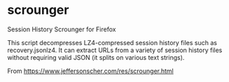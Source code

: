 # scrounger
Session History Scrounger for Firefox

This script decompresses LZ4-compressed session history files such as recovery.jsonlz4. It can extract URLs from a variety of session history files without requiring valid JSON (it splits on various text strings).

From https://www.jeffersonscher.com/res/scrounger.html 
